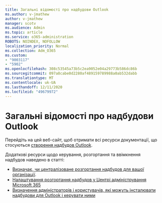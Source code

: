 ```yaml
---
title: Загальні відомості про надбудови Outlook
ms.author: v-jmathew
author: v-jmathew
manager: scotv
ms.audience: Admin
ms.topic: article
ms.service: o365-administration
ROBOTS: NOINDEX, NOFOLLOW
localization_priority: Normal
ms.collection: Adm_O365
ms.custom:
- "9003117"
- "5902"
ms.openlocfilehash: 308c53545a73b5c2ea9052e04a29773b586dc86b
ms.sourcegitcommit: 097a8cabe0d2280af489159789988a0ab532dabb
ms.translationtype: MT
ms.contentlocale: uk-UA
ms.lasthandoff: 12/11/2020
ms.locfileid: "49679972"
---
```

# <a name="general-outlook-add-ins-information"></a>Загальні відомості про надбудови Outlook

Перейдіть на цей веб-сайт, щоб отримати всі ресурси документації, що стосуються [створення надбудов Outlook](https://docs.microsoft.com/office/dev/add-ins/outlook/).

Додаткові ресурси щодо керування, розгортання та ввімкнення надбудов наведено в статті:

- [Визначає, чи централізоване розгортання надбудов для вашої організації](https://docs.microsoft.com/microsoft-365/admin/manage/centralized-deployment-of-add-ins).
- [Налаштування розгортання надбудов у Центрі адміністрування Microsoft 365](https://docs.microsoft.com/microsoft-365/admin/manage/manage-deployment-of-add-ins)
- [Визначення адміністраторів і користувачів, які можуть інсталювати надбудови для Outlook і керувати ними](https://docs.microsoft.com/exchange/clients-and-mobile-in-exchange-online/add-ins-for-outlook/specify-who-can-install-and-manage-add-ins)
